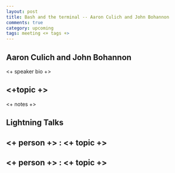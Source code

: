 ```yaml
---
layout: post
title: Bash and the terminal -- Aaron Culich and John Bohannon
comments: true
category: upcoming
tags: meeting <+ tags +>
---
```


## Aaron Culich and John Bohannon

<+ speaker bio +> 

## <+topic +>

<+ notes +>

## Lightning Talks 

## <+ person +> : <+ topic +>

## <+ person +> : <+ topic +>


